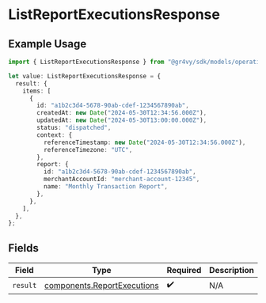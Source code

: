 # ListReportExecutionsResponse

## Example Usage

```typescript
import { ListReportExecutionsResponse } from "@gr4vy/sdk/models/operations";

let value: ListReportExecutionsResponse = {
  result: {
    items: [
      {
        id: "a1b2c3d4-5678-90ab-cdef-1234567890ab",
        createdAt: new Date("2024-05-30T12:34:56.000Z"),
        updatedAt: new Date("2024-05-30T13:00:00.000Z"),
        status: "dispatched",
        context: {
          referenceTimestamp: new Date("2024-05-30T12:34:56.000Z"),
          referenceTimezone: "UTC",
        },
        report: {
          id: "a1b2c3d4-5678-90ab-cdef-1234567890ab",
          merchantAccountId: "merchant-account-12345",
          name: "Monthly Transaction Report",
        },
      },
    ],
  },
};
```

## Fields

| Field                                                                      | Type                                                                       | Required                                                                   | Description                                                                |
| -------------------------------------------------------------------------- | -------------------------------------------------------------------------- | -------------------------------------------------------------------------- | -------------------------------------------------------------------------- |
| `result`                                                                   | [components.ReportExecutions](../../models/components/reportexecutions.md) | :heavy_check_mark:                                                         | N/A                                                                        |